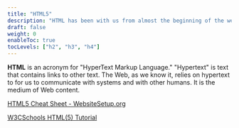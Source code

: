 ```yaml
---
title: "HTML5"
description: "HTML has been with us from almost the beginning of the web. It's how we make the Internet accessible to humans."
draft: false
weight: 0
enableToc: true
tocLevels: ["h2", "h3", "h4"]
---
```


**HTML** is an acronym for "HyperText Markup Language." "Hypertext" is text that contains links to other text. 
The Web, as we know it, relies on hypertext to for us to communicate with systems and with other humans.
It is the medium of Web content.

<a href="http://websitesetup.org/HTML5-cheat-sheet.pdf" target="_blank">HTML5 Cheat Sheet - WebsiteSetup.org</a>

<a href="http://www.w3schools.com/html/default.asp" target="_blank">W3CSchools HTML(5) Tutorial</a>
